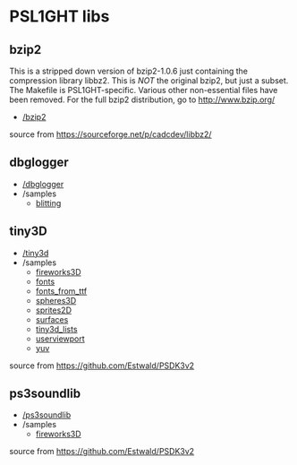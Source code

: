 # PSL1GHT libs

## bzip2

This is a stripped down version of bzip2-1.0.6 just containing the compression
library libbz2. This is _NOT_ the original bzip2, but just a subset. The
Makefile is PSL1GHT-specific. Various other non-essential files have been removed.
For the full bzip2 distribution, go to http://www.bzip.org/

- [/bzip2](bzip2/)

source from https://sourceforge.net/p/cadcdev/libbz2/

## dbglogger

- [/dbglogger](dbglogger/)
- /samples
   - [blitting](samples/dbglogger/blitting/)


## tiny3D

- [/tiny3d](tiny3d/)
- /samples
   - [fireworks3D](samples/tiny3d/fireworks3D/)
   - [fonts](samples/tiny3d/fonts/)
   - [fonts_from_ttf](samples/tiny3d/fonts_from_ttf/)
   - [spheres3D](samples/tiny3d/spheres3D/)
   - [sprites2D](samples/tiny3d/sprites2D/)
   - [surfaces](samples/tiny3d/surfaces/)
   - [tiny3d_lists](samples/tiny3d/tiny3d_lists/)
   - [userviewport](samples/tiny3d/userviewport/)
   - [yuv](samples/tiny3d/yuv/)


source from https://github.com/Estwald/PSDK3v2

## ps3soundlib

- [/ps3soundlib](ps3soundlib/)
- /samples
  - [fireworks3D](samples/tiny3d/fireworks3D/)

source from https://github.com/Estwald/PSDK3v2
